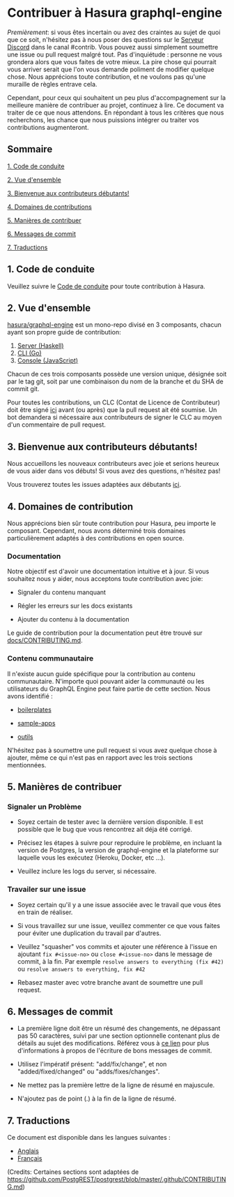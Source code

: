 # Contribuer à Hasura graphql-engine

*Premièrement*: si vous êtes incertain ou avez des craintes au sujet de quoi que ce soit,
n'hésitez pas à nous poser des questions sur le [Serveur Discord](https://discordapp.com/invite/hasura) dans le canal #contrib. Vous pouvez aussi simplement soumettre une issue ou pull request malgré tout.
Pas d'inquiétude : personne ne vous grondera alors que vous faites de votre mieux.
La pire chose qui pourrait vous arriver serait que l'on vous demande poliment de modifier quelque chose.
Nous apprécions toute contribution, et ne voulons pas qu'une muraille de règles entrave cela.

Cependant, pour ceux qui souhaitent un peu plus d'accompagnement sur la meilleure
manière de contribuer au projet, continuez à lire. Ce document va traiter de ce que nous attendons. 
En répondant à tous les critères que nous recherchons, les chance que
nous puissions intégrer ou traiter vos contributions augmenteront.

## Sommaire

[1. Code de conduite](#code-of-conduct)

[2. Vue d'ensemble](#overview)

[3. Bienvenue aux contributeurs débutants!](#first-timers)

[4. Domaines de contributions](#areas)

[5. Manières de contribuer](#ways)

[6. Messages de commit](#commit-messages)

[7. Traductions](#translations)

<a name="code-of-conduct"></a>
## 1. Code de conduite

Veuillez suivre le [Code de conduite](./code-of-conduct.french.md) pour toute contribution à Hasura.

<a name="overview"></a>
## 2. Vue d'ensemble

[hasura/graphql-engine](https://github.com/hasura/graphql-engine) est un mono-repo
divisé en 3 composants, chacun ayant son propre guide de contribution:

1. [Server (Haskell)](../server/CONTRIBUTING.md)
2. [CLI (Go)](../cli/CONTRIBUTING.md)
3. [Console (JavaScript)](../console/README.md#contributing-to-hasura-console)

Chacun de ces trois composants possède une version unique, désignée soit par le tag git, soit par une
combinaison du nom de la branche et du SHA de commit git.

Pour toutes les contributions, un CLC (Contat de Licence de Contributeur) doit être signé [ici](https://cla-assistant.io/hasura/graphql-engine) avant (ou après) que la pull request ait été soumise. Un bot demandera si nécessaire aux contributeurs de signer le CLC au moyen d'un commentaire de pull request.

<a name="first-timers"></a>
## 3. Bienvenue aux contributeurs débutants!

Nous accueillons les nouveaux contributeurs avec joie et serions heureux de vous aider dans vos débuts! Si vous avez des questions, n'hésitez pas!

Vous trouverez toutes les issues adaptées aux débutants [ici](https://github.com/hasura/graphql-engine/issues?q=is%3Aopen+is%3Aissue+label%3A%22good+first+issue%22).

<a name="areas"></a>
## 4. Domaines de contribution

Nous apprécions bien sûr toute contribution pour Hasura, peu importe le composant. Cependant, nous avons déterminé trois domaines particulièrement adaptés à des contributions en open source.

### Documentation

Notre objectif est d'avoir une documentation intuitive et à jour. Si vous souhaitez nous y aider, nous acceptons toute contribution avec joie:

- Signaler du contenu manquant

- Régler les erreurs sur les docs existants

- Ajouter du contenu à la documentation 

Le guide de contribution pour la documentation peut être trouvé sur [docs/CONTRIBUTING.md](../docs/CONTRIBUTING.md).

### Contenu communautaire

Il n'existe aucun guide spécifique pour la contribution au contenu communautaire.
N'importe quoi pouvant aider la communauté ou les utilisateurs du GraphQL Engine
peut faire partie de cette section. 
Nous avons identifié :

- [boilerplates](../community/boilerplates)

- [sample-apps](../community/sample-apps) 

- [outils](../community/tools) 

N'hésitez pas à soumettre une pull request si vous avez quelque chose à ajouter, même ce qui n'est pas en rapport avec les trois sections mentionnées.

<a name="ways"></a>
## 5. Manières de contribuer

### Signaler un Problème

- Soyez certain de tester avec la dernière version disponible. Il est possible que
  le bug que vous rencontrez ait déja été corrigé.

- Précisez les étapes à suivre pour reproduire le problème, en incluant la version
  de Postgres, la version de graphql-engine et la plateforme sur laquelle vous les
  exécutez (Heroku, Docker, etc ...).

- Veuillez inclure les logs du server, si nécessaire.


### Travailer sur une issue

- Soyez certain qu'il y a une issue associée avec le travail que vous êtes en train de réaliser.

- Si vous travaillez sur une issue, veuillez commenter ce que vous faites pour éviter une duplication
  du travail par d'autres.

- Veuillez "squasher" vos commits et ajouter une référence à l'issue en ajoutant `fix #<issue-no>`
  ou `close #<issue-no>` dans le message de commit, à la fin.
  Par exemple `resolve answers to everything (fix #42)` ou `resolve answers to everything, fix #42`

- Rebasez master avec votre branche avant de soumettre une pull request.

<a name="commit-messages"></a>
## 6. Messages de commit

- La première ligne doit être un résumé des changements, ne dépassant pas 50 caractères, suivi
  par une section optionnelle contenant plus de détails au sujet des modifications.
  Référez vous à [ce lien](https://github.com/erlang/otp/wiki/writing-good-commit-messages)
  pour plus d'informations à propos de l'écriture de bons messages de commit.

- Utilisez l'impératif présent: "add/fix/change", et non "added/fixed/changed" ou "adds/fixes/changes".

- Ne mettez pas la première lettre de la ligne de résumé en majuscule.

- N'ajoutez pas de point (.) à la fin de la ligne de résumé.

<a name="translations"></a>
## 7. Traductions

Ce document est disponible dans les langues suivantes :
 - [Anglais](../CONTRIBUTING.md)
 - [Français](./CONTRIBUTING.french.md)
 
(Credits: Certaines sections sont adaptées de https://github.com/PostgREST/postgrest/blob/master/.github/CONTRIBUTING.md)

